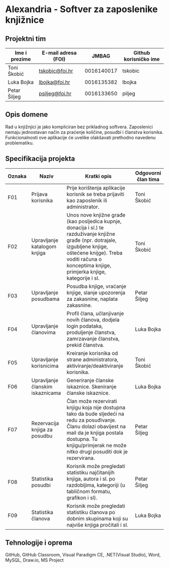 # Alexandria - Softver za zaposlenike knjižnice

## Projektni tim

Ime i prezime | E-mail adresa (FOI) | JMBAG | Github korisničko ime
------------  | ------------------- | ----- | ---------------------
Toni Škobić | tskobic@foi.hr | 0016140017 | tskobic
Luka Bojka | lbojka@foi.hr | 0016135382 | lbojka
Petar Šiljeg | psiljeg@foi.hr | 0016133650 | piljeg

## Opis domene

Rad u knjižnjici je jako kompliciran bez prikladnog softvera. Zaposlenici nemaju jednostavan način za praćenje količine, posudbi i članstva korisnika. Funkcionalnosti ove aplikacije će uvelike olakšavati prethodno navedenu problematiku.

## Specifikacija projekta

Oznaka | Naziv | Kratki opis | Odgovorni član tima
------ | ----- | ----------- | -------------------
F01 | Prijava korisnika | Prije korištenja aplikacije korisnik se treba prijaviti kao zaposlenik ili administrator. | Toni Škobić
F02 | Upravljanje katalogom knjiga | Unos nove knjižne građe (kao posljedica kupnje, donacija i sl.) te razduživanje knjižne građe (npr. dotrajale, izgubljene knjige, oštećene knijge). Treba voditi računa o konceptima knjige, primjerka knjige, kategorije i sl. | Toni Škobić
F03 | Upravljanje posudbama | Posudba knjige, vraćanje knjige, slanje upozorenja za zakasnine, naplata zakasnine. | Petar Šiljeg
F04 | Upravljanje članovima | Profil člana, učlanjivanje novih članova, dodjela login podataka, produljenje članstva, zamrzavanje članstva, prekid članstva. | Luka Bojka
F05 | Upravljanje korisnicima | Kreiranje korisnika od strane administratora, aktiviranje/deaktiviranje korisnika. | Toni Škobić
F06 | Upravljanje članskim iskaznicama | Generiranje članske iskaznice. Skeniranje članske iskaznice. | Luka Bojka
F07 | Rezervacija knjiga za posudbu | Član može rezervirati knjigu koja nije dostupna tako da bude sljedeći na redu za posuđivanje. Članu dolazi obavijest na mail da je knjiga postala dostupna. Tu knjigu/primjerak ne može nitko drugi posuditi dok je rezervirana. | Petar Šiljeg
F08 | Statistika posudbi | Korisnik može pregledati statistiku najčitanijih knjiga, autora i sl. po razdobljima, kategoriji (u tabličnom formatu, grafikon i sl). | Petar Šiljeg
F09 | Statistika članova	 | Korisnik može pregledati statistiku članova po dobnim skupinama koji su najviše knjiga pročitali i sl.	 | Luka Bojka

## Tehnologije i oprema

GitHub, GitHub Classroom, Visual Paradigm CE, .NET(Visual Studio), Word, MySQL, Draw.io, MS Project

